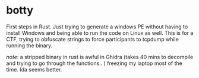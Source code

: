 # botty

First steps in Rust. Just trying to generate a windows PE without having to install Windows and being able to run the code on Linux as well. This is for a CTF, trying to obfuscate strings to force participants to tcpdump while running the binary. 

*note*: a stripped binary in rust is awful in Ghidra (takes 40 mins to decompile and trying to go through the functions.. ) freezing my laptop most of the time. Ida seems better.
